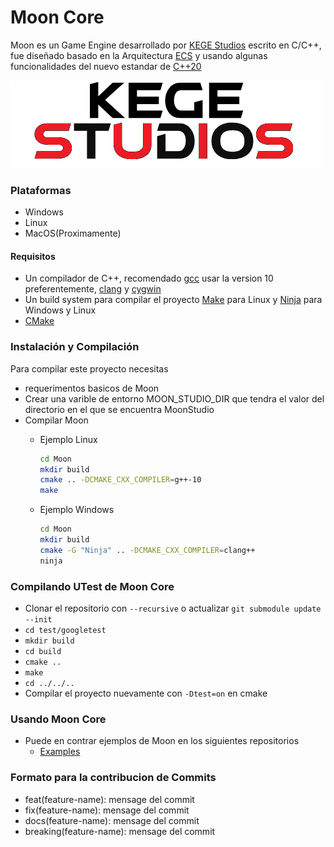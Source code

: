 # Moon Core

Moon es un Game Engine desarrollado por [KEGE Studios](https://github.com/EGE-Studios) escrito en C/C++,  fue diseñado basado en la Arquitectura [ECS](http://entity-systems.wikidot.com/) y usando algunas funcionalidades del nuevo estandar de [C++20](https://en.cppreference.com/w/cpp/20)

![KEGE Studios](https://raw.githubusercontent.com/EGE-Studios/Moon/master/assets/KegeStudios.png)

### Plataformas 
- Windows
- Linux
- MacOS(Proximamente)

#### Requisitos
- Un compilador de C++, recomendado [gcc](https://gcc.gnu.org/) usar la version 10 preferentemente, [clang](https://clang.llvm.org/) y [cygwin](https://www.cygwin.com/)
- Un build system para compilar el proyecto [Make](https://www.gnu.org/software/make/) para Linux y [Ninja](https://ninja-build.org/) para Windows y Linux
- [CMake](https://cmake.org/)

### Instalación y Compilación
Para compilar este proyecto necesitas
- requerimentos basicos de Moon
- Crear una varible de entorno MOON_STUDIO_DIR que tendra el valor del directorio en el que se encuentra MoonStudio
- Compilar Moon
    - Ejemplo Linux 

        ```bash
        cd Moon
        mkdir build
        cmake .. -DCMAKE_CXX_COMPILER=g++-10
        make
        ```
    - Ejemplo Windows 

        ```bash
        cd Moon
        mkdir build
        cmake -G "Ninja" .. -DCMAKE_CXX_COMPILER=clang++
        ninja
        ```

### Compilando UTest de Moon Core

- Clonar el repositorio con `--recursive` o actualizar `git submodule update --init`
- `cd test/googletest`
- `mkdir build`
- `cd build`
- `cmake ..`
- `make`
- `cd ../../..`
- Compilar el proyecto nuevamente con `-Dtest=on` en cmake

### Usando Moon Core
- Puede en contrar ejemplos de Moon en los siguientes repositorios
    - [Examples](https://github.com/EGE-Studios/Moon/tree/master/examples)

### Formato para la contribucion de Commits

- feat(feature-name): mensage del commit
- fix(feature-name): mensage del commit
- docs(feature-name): mensage del commit
- breaking(feature-name): mensage del commit